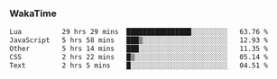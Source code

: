 ### WakaTime

<!--START_SECTION:waka-->

```txt
Lua          29 hrs 29 mins  ████████████████░░░░░░░░░   63.76 %
JavaScript   5 hrs 58 mins   ███▒░░░░░░░░░░░░░░░░░░░░░   12.93 %
Other        5 hrs 14 mins   ███░░░░░░░░░░░░░░░░░░░░░░   11.35 %
CSS          2 hrs 22 mins   █▒░░░░░░░░░░░░░░░░░░░░░░░   05.14 %
Text         2 hrs 5 mins    █░░░░░░░░░░░░░░░░░░░░░░░░   04.51 %
```

<!--END_SECTION:waka-->
